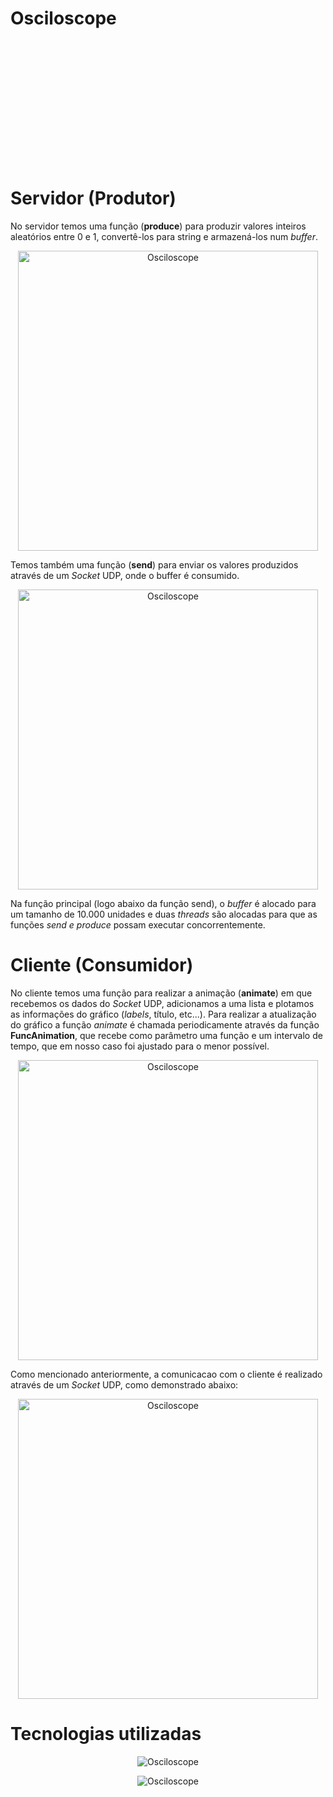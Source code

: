 # Osciloscope
<p align="center">
  <img  src="https://media.giphy.com/media/hSpEmBRHRTqrOHcCw2/giphy.gif" alt="Osciloscope" style="width: 480px; height: 196px; left: 0px; top: 0px; opacity: 0;">
</p>

# Servidor (Produtor)
No servidor temos uma função (**produce**) para produzir valores inteiros aleatórios entre 0 e 1, convertê-los para string e armazená-los num *buffer*.
<p align="center">
  <img  src="https://i.imgur.com/X5YRfnx.png" alt="Osciloscope" style="width: 480px">
</p>

Temos também uma função (**send**) para enviar os valores produzidos através de um *Socket* UDP, onde o buffer é consumido.
<p align="center">
  <img  src="https://i.imgur.com/jkGyOqy.png" alt="Osciloscope" style="width: 480px">
</p>

Na função principal (logo abaixo da função send), o *buffer* é alocado para um tamanho de 10.000 unidades e duas *threads* são alocadas para que as funções *send e produce* possam executar concorrentemente. 

# Cliente (Consumidor)
No cliente temos uma função para realizar a animação (**animate**) em que recebemos os dados do *Socket* UDP, adicionamos a uma lista e plotamos as informações do gráfico (*labels*, título, etc...). Para realizar a atualização do gráfico a função *animate* é chamada periodicamente através da função **FuncAnimation**, que recebe como parâmetro uma função e um intervalo de tempo, que em nosso caso foi ajustado para o menor possível.

<p align="center">
  <img  src="https://i.imgur.com/BVOmMts.png" alt="Osciloscope" style="width: 480px">
</p>

Como mencionado anteriormente, a comunicacao com o cliente é realizado através de um *Socket* UDP, como demonstrado abaixo:  

<p align="center">
  <img  src="https://i.imgur.com/2jWnM1T.png" alt="Osciloscope" style="width: 480px">
</p>

# Tecnologias utilizadas
<p align="center">
  <img  src="https://golang.org/lib/godoc/images/footer-gopher.jpg" alt="Osciloscope">
</p>

<p align="center">
  <img  src="https://www.python.org/static/img/python-logo.png" alt="Osciloscope">
</p>
